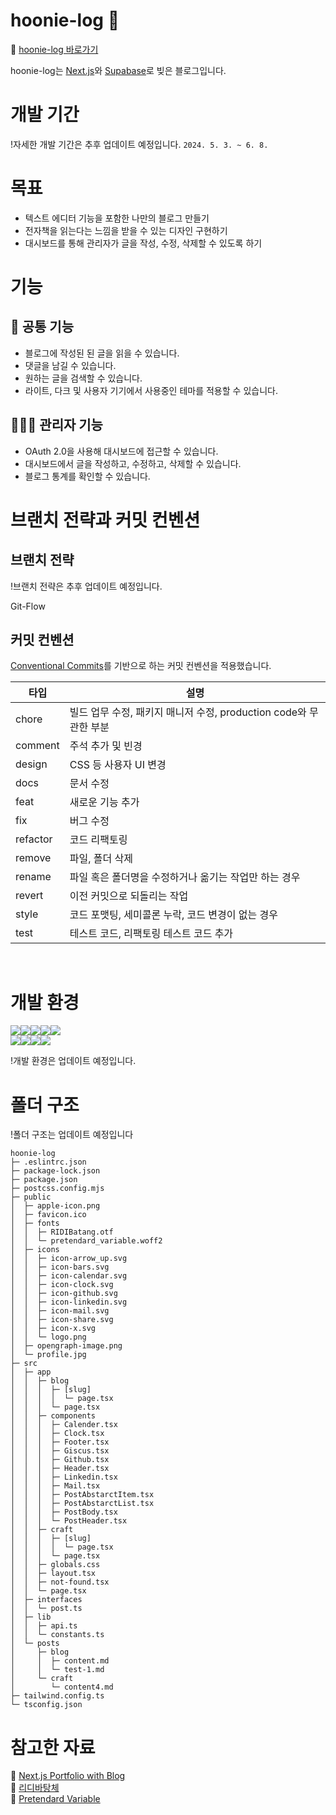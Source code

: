 # hoonie-log 📝

🔗 [hoonie-log 바로가기](https://hoonie-log.vercel.app/)

hoonie-log는 [Next.js](https://nextjs.org/)와 [Supabase](https://supabase.com/)로 빚은 블로그입니다.

# 개발 기간

!자세한 개발 기간은 추후 업데이트 예정입니다.
`2024. 5. 3. ~ 6. 8.`

# 목표

- 텍스트 에디터 기능을 포함한 나만의 블로그 만들기
- 전자책을 읽는다는 느낌을 받을 수 있는 디자인 구현하기
- 대시보드를 통해 관리자가 글을 작성, 수정, 삭제할 수 있도록 하기

# 기능

## 👥 공통 기능

- 블로그에 작성된 된 글을 읽을 수 있습니다.
- 댓글을 남길 수 있습니다.
- 원하는 글을 검색할 수 있습니다.
- 라이트, 다크 및 사용자 기기에서 사용중인 테마를 적용할 수 있습니다.

## 🧑🏻‍💼 관리자 기능

- OAuth 2.0을 사용해 대시보드에 접근할 수 있습니다.
- 대시보드에서 글을 작성하고, 수정하고, 삭제할 수 있습니다.
- 블로그 통계를 확인할 수 있습니다.

# 브랜치 전략과 커밋 컨벤션

## 브랜치 전략

!브랜치 전략은 추후 업데이트 예정입니다.

Git-Flow

## 커밋 컨벤션

[Conventional Commits](https://www.conventionalcommits.org/ko/v1.0.0/#%ea%b7%9c%ea%b2%a9)를 기반으로 하는 커밋 컨벤션을 적용했습니다.

| 타입     | 설명                                                              |
| -------- | ----------------------------------------------------------------- |
| chore    | 빌드 업무 수정, 패키지 매니저 수정, production code와 무관한 부분 |
| comment  | 주석 추가 및 빈경                                                 |
| design   | CSS 등 사용자 UI 변경                                             |
| docs     | 문서 수정                                                         |
| feat     | 새로운 기능 추가                                                  |
| fix      | 버그 수정                                                         |
| refactor | 코드 리팩토링                                                     |
| remove   | 파일, 폴더 삭제                                                   |
| rename   | 파일 혹은 폴더명을 수정하거나 옮기는 작업만 하는 경우             |
| revert   | 이전 커밋으로 되돌리는 작업                                       |
| style    | 코드 포맷팅, 세미콜론 누락, 코드 변경이 없는 경우                 |
| test     | 테스트 코드, 리팩토링 테스트 코드 추가                            |

<br/>

# 개발 환경

<img src="https://img.shields.io/badge/Next.js-181717?style=flat-square&logo=Next.js&logoColor=#000000"/><img src="https://img.shields.io/badge/TypeScript-3178C6?style=flat-square&logo=TypeScript&logoColor=ffffff"/><img src="https://img.shields.io/badge/TailwindCSS-06B6D4?style=flat-square&logo=TailwindCSS&logoColor=ffffff"/><img src="https://img.shields.io/badge/PostCSS-DD3A0A?style=flat-square&logo=PostCSS&logoColor=ffffff"/><img src="https://img.shields.io/badge/Supabase-000000?style=flat-square&logo=Supabase&logoColor=#3FCF8E"/>
<br/>
<img src="https://img.shields.io/badge/Prettier-F7B93E?style=flat-square&logo=Prettier&logoColor=000000"/><img src="https://img.shields.io/badge/ESLint-4B32C3?style=flat-square&logo=ESLint&logoColor=ffffff"/><img src="https://img.shields.io/badge/Commitlint-000000?style=flat-square&logo=Commitlint&logoColor=#000000"/><img src="https://img.shields.io/badge/GitHub-000000?style=flat-square&logo=GitHub&logoColor=#000000"/>

!개발 환경은 업데이트 예정입니다.

# 폴더 구조

!폴더 구조는 업데이트 예정입니다

```
hoonie-log
├─ .eslintrc.json
├─ package-lock.json
├─ package.json
├─ postcss.config.mjs
├─ public
│  ├─ apple-icon.png
│  ├─ favicon.ico
│  ├─ fonts
│  │  ├─ RIDIBatang.otf
│  │  └─ pretendard_variable.woff2
│  ├─ icons
│  │  ├─ icon-arrow_up.svg
│  │  ├─ icon-bars.svg
│  │  ├─ icon-calendar.svg
│  │  ├─ icon-clock.svg
│  │  ├─ icon-github.svg
│  │  ├─ icon-linkedin.svg
│  │  ├─ icon-mail.svg
│  │  ├─ icon-share.svg
│  │  ├─ icon-x.svg
│  │  └─ logo.png
│  ├─ opengraph-image.png
│  └─ profile.jpg
├─ src
│  ├─ app
│  │  ├─ blog
│  │  │  ├─ [slug]
│  │  │  │  └─ page.tsx
│  │  │  └─ page.tsx
│  │  ├─ components
│  │  │  ├─ Calender.tsx
│  │  │  ├─ Clock.tsx
│  │  │  ├─ Footer.tsx
│  │  │  ├─ Giscus.tsx
│  │  │  ├─ Github.tsx
│  │  │  ├─ Header.tsx
│  │  │  ├─ Linkedin.tsx
│  │  │  ├─ Mail.tsx
│  │  │  ├─ PostAbstarctItem.tsx
│  │  │  ├─ PostAbstarctList.tsx
│  │  │  ├─ PostBody.tsx
│  │  │  └─ PostHeader.tsx
│  │  ├─ craft
│  │  │  ├─ [slug]
│  │  │  │  └─ page.tsx
│  │  │  └─ page.tsx
│  │  ├─ globals.css
│  │  ├─ layout.tsx
│  │  ├─ not-found.tsx
│  │  └─ page.tsx
│  ├─ interfaces
│  │  └─ post.ts
│  ├─ lib
│  │  ├─ api.ts
│  │  └─ constants.ts
│  └─ posts
│     ├─ blog
│     │  ├─ content.md
│     │  └─ test-1.md
│     └─ craft
│        └─ content4.md
├─ tailwind.config.ts
└─ tsconfig.json

```

# 참고한 자료

🔗 [Next.js Portfolio with Blog](https://vercel.com/templates/next.js/nextjs-portfolio)<br/>
🔗 [리디바탕체](https://ridicorp.com/ridibatang/)<br/>
🔗 [Pretendard Variable](https://cactus.tistory.com/306)
